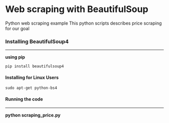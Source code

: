 # Web scraping with BeautifulSoup
Python web scraping example
This python scripts describes price scraping for our goal

### Installing BeautifulSoup4
***

__using pip__
```
pip install beautifulsoup4
```

#### Installing for Linux Users
```
sudo apt-get python-bs4
```

#### Running the code
***
__python scraping_price.py__
